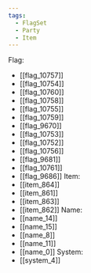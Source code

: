 ```yaml
---
tags:
  - FlagSet
  - Party
  - Item
---
```

Flag:
- [[flag_10757]]
- [[flag_10754]]
- [[flag_10760]]
- [[flag_10758]]
- [[flag_10755]]
- [[flag_10759]]
- [[flag_9670]]
- [[flag_10753]]
- [[flag_10752]]
- [[flag_10756]]
- [[flag_9681]]
- [[flag_10761]]
- [[flag_9686]]
Item:
- [[item_864]]
- [[item_861]]
- [[item_863]]
- [[item_862]]
Name:
- [[name_14]]
- [[name_15]]
- [[name_8]]
- [[name_11]]
- [[name_0]]
System:
- [[system_4]]
